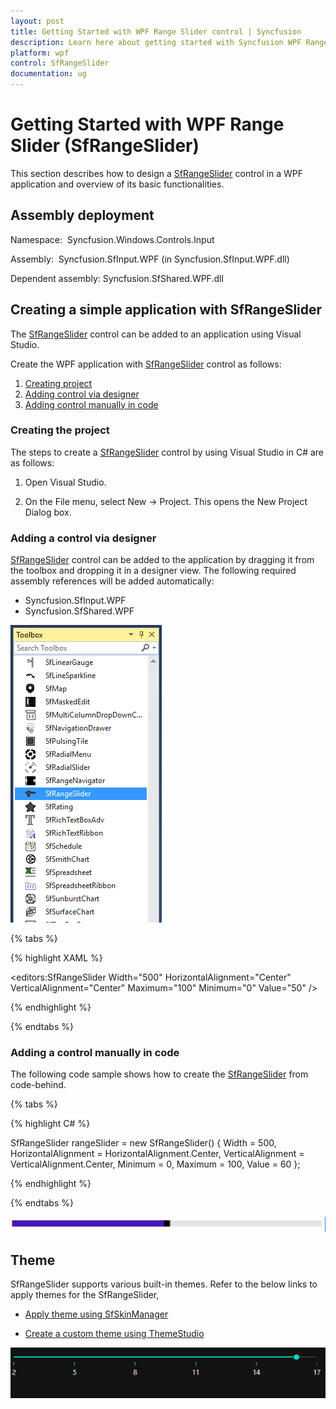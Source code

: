 ```yaml
---
layout: post
title: Getting Started with WPF Range Slider control | Syncfusion
description: Learn here about getting started with Syncfusion WPF Range Slider (SfRangeSlider) control, its elements and more.
platform: wpf
control: SfRangeSlider 
documentation: ug
---
```


# Getting Started with WPF Range Slider (SfRangeSlider)

This section describes how to design a [SfRangeSlider](https://help.syncfusion.com/cr/wpf/Syncfusion.SfInput.Wpf~Syncfusion.Windows.Controls.Input.SfRangeSlider.html) control in a WPF application and overview of its basic functionalities.

## Assembly deployment

 Namespace:  Syncfusion.Windows.Controls.Input

 Assembly:  Syncfusion.SfInput.WPF (in Syncfusion.SfInput.WPF.dll) 

Dependent assembly: Syncfusion.SfShared.WPF.dll


## Creating a simple application with SfRangeSlider

The [SfRangeSlider](https://help.syncfusion.com/cr/wpf/Syncfusion.SfInput.Wpf~Syncfusion.Windows.Controls.Input.SfRangeSlider.html) control can be added to an application using Visual Studio.

Create the WPF application with [SfRangeSlider](https://help.syncfusion.com/cr/wpf/Syncfusion.SfInput.Wpf~Syncfusion.Windows.Controls.Input.SfRangeSlider.html) control as follows:

1. [Creating project](#creating-the-project)
2. [Adding control via designer](#adding-control-via-designer)
3. [Adding control manually in code](#adding-control-manually-in-code)

### Creating the project

The steps to create a [SfRangeSlider](https://help.syncfusion.com/cr/wpf/Syncfusion.SfInput.Wpf~Syncfusion.Windows.Controls.Input.SfRangeSlider.html) control by using Visual Studio in C# are as follows:

1.	Open Visual Studio.

2.	On the File menu, select New -> Project. This opens the New Project Dialog box.

### Adding a control via designer

[SfRangeSlider](https://help.syncfusion.com/cr/wpf/Syncfusion.SfInput.Wpf~Syncfusion.Windows.Controls.Input.SfRangeSlider.html) control can be added to the application by dragging it from the toolbox and dropping it in a designer view. The following required assembly references will be added automatically:

* Syncfusion.SfInput.WPF
* Syncfusion.SfShared.WPF

![Tools in WPF Range Slider](getting-started_images/wpf-range-slider-tools.png)

{% tabs %}

{% highlight XAML %}

<editors:SfRangeSlider
                    Width="500"
                    HorizontalAlignment="Center"
                    VerticalAlignment="Center"
                    Maximum="100"
                    Minimum="0"
                    Value="50" />

{% endhighlight %}

{% endtabs %}

### Adding a control manually in code

The following code sample shows how to create the [SfRangeSlider](https://help.syncfusion.com/cr/wpf/Syncfusion.SfInput.Wpf~Syncfusion.Windows.Controls.Input.SfRangeSlider.html) from code-behind.

{% tabs %}

{% highlight C# %}

SfRangeSlider rangeSlider = new SfRangeSlider()
            {
                Width = 500,
                HorizontalAlignment = HorizontalAlignment.Center,
                VerticalAlignment = VerticalAlignment.Center,
                Minimum = 0,
                Maximum = 100,
                Value = 60
            };

{% endhighlight %}

{% endtabs %}

![Adding Control Manually in WPF Range Slider](getting-started_images/wpf-range-slider-add-control-manually.png)

## Theme

SfRangeSlider supports various built-in themes. Refer to the below links to apply themes for the SfRangeSlider,

  * [Apply theme using SfSkinManager](https://help.syncfusion.com/wpf/themes/skin-manager)
	
  * [Create a custom theme using ThemeStudio](https://help.syncfusion.com/wpf/themes/theme-studio#creating-custom-theme)

  ![Setting theme in WPF Range Slider](getting-started_images/wpf-range-slider-theme.png)